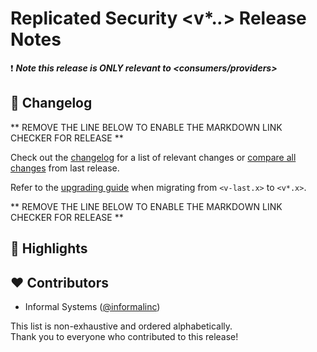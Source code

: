 <!--
  A release notes template that should be adapted for every release
    - release: <v*.*.*>
    - release branch: <v*.x>
    - the last release: <v-last> 
    - the last release branch: <v-last.x>
-->

# Replicated Security <v*.*.*>  Release Notes

<!--
  Please indicate whether this release is relevant to consumers or providers.
-->
❗ ***Note this release is ONLY relevant to <consumers/providers>***

## 📝 Changelog
** REMOVE THE LINE BELOW TO ENABLE THE MARKDOWN LINK CHECKER FOR RELEASE **
<!-- markdown-link-check-disable -->

Check out the [changelog](https://github.com/cosmos/interchain-security/blob/<v*.*.*>/CHANGELOG.md) for a list of relevant changes or [compare all changes](https://github.com/cosmos/interchain-security/compare/<v-last>...<v*.*.*>) from last release.

<!-- Add the following line for major or minor releases -->
Refer to the [upgrading guide](https://github.com/cosmos/interchain-security/blob/release/<v*.x>/UPGRADING.md) when migrating from `<v-last.x>` to `<v*.x>`.

** REMOVE THE LINE BELOW TO ENABLE THE MARKDOWN LINK CHECKER FOR RELEASE **
<!-- markdown-link-check-enable -->
## 🚀 Highlights

<!-- Add any highlights of this release -->

## ❤️ Contributors
<!-- markdown-link-check-disable -->
* Informal Systems ([@informalinc](https://twitter.com/informalinc))
<!-- markdown-link-check-enable -->

This list is non-exhaustive and ordered alphabetically.  
Thank you to everyone who contributed to this release!
